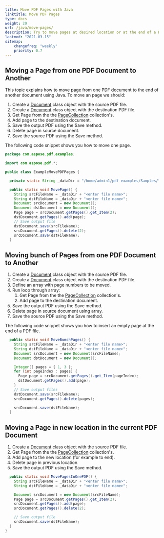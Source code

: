 ```yaml
---
title: Move PDF Pages with Java
linktitle: Move PDF Pages
type: docs
weight: 20
url: /java/move-pages/
description: Try to move pages at desired location or at the end of a PDF file using Aspose.PDF for Java.
lastmod: "2021-03-15"
sitemap:
    changefreq: "weekly"
    priority: 0.7
---
```


## Moving a Page from one PDF Document to Another

This topic explains how to move page from one PDF document to the end of another document using Java.
To move an page we should:

1. Create a [Document](https://apireference.aspose.com/pdf/java/com.aspose.pdf/Document) class object with the source PDF file.
1. Create a [Document](https://apireference.aspose.com/pdf/java/com.aspose.pdf/Document) class object with the destination PDF file.
1. Get Page from the the [PageCollection](https://apireference.aspose.com/pdf/java/com.aspose.pdf/class-use/PageCollection) collection's.
1. Add page to the destination document.
1. Save the output PDF using the Save method.
1. Delete page in source document.
1. Save the source PDF using the Save method.

The following code snippet shows you how to move one page.

```java
package com.aspose.pdf.examples;

import com.aspose.pdf.*;

public class ExampleMovePDFPages {

  private static String _dataDir = "/home/admin1/pdf-examples/Samples/";

  public static void MovePage() {
    String srcFileName = _dataDir + "<enter file name>";
    String dstFileName = _dataDir + "<enter file name>";
    Document srcDocument = new Document();
    Document dstDocument = new Document();
    Page page = srcDocument.getPages().get_Item(2);
    dstDocument.getPages().add(page);
    // Save output file
    dstDocument.save(srcFileName);
    srcDocument.getPages().delete(2);
    srcDocument.save(dstFileName);
  }
```

## Moving bunch of Pages from one PDF Document to Another

1. Create a [Document](https://apireference.aspose.com/pdf/java/com.aspose.pdf/Document) class object with the source PDF file.
1. Create a [Document](https://apireference.aspose.com/pdf/java/com.aspose.pdf/Document) class object with the destination PDF file.
1. Define an array with page numbers to be moved.
1. Run loop through array:
    1. Get Page from the the [PageCollection](https://apireference.aspose.com/pdf/java/com.aspose.pdf/class-use/PageCollection) collection's.
    1. Add page to the destination document.
1. Save the output PDF using the Save method.
1. Delete page in source document using array.
1. Save the source PDF using the Save method.

The following code snippet shows you how to insert an empty page at the end of a PDF file.

```java
  public static void MoveBunchPages() {
    String srcFileName = _dataDir + "<enter file name>";
    String dstFileName = _dataDir + "<enter file name>";
    Document srcDocument = new Document(srcFileName);
    Document dstDocument = new Document();

    Integer[] pages = { 1, 3 };
    for (int pageIndex : pages) {
      Page page = srcDocument.getPages().get_Item(pageIndex);
      dstDocument.getPages().add(page);
    }
    // Save output files
    dstDocument.save(srcFileName);
    srcDocument.getPages().delete(pages);

    srcDocument.save(dstFileName);
  }
```

## Moving a Page in new location in the current PDF Document

1. Create a [Document](https://apireference.aspose.com/pdf/java/com.aspose.pdf/Document) class object with the source PDF file.
1. Get Page from the the [PageCollection](https://apireference.aspose.com/pdf/java/com.aspose.pdf/class-use/PageCollection) collection's.
1. Add page to the new location (for example to end).
1. Delete page in previous location.
1. Save the output PDF using the Save method.

```java
  public static void MovePagesInOnePDF() {
    String srcFileName = _dataDir + "<enter file name>";
    String dstFileName = _dataDir + "<enter file name>";

    Document srcDocument = new Document(srcFileName);
    Page page = srcDocument.getPages().get_Item(2);
    srcDocument.getPages().add(page);
    srcDocument.getPages().delete(2);

    // Save output file
    srcDocument.save(dstFileName);
  }
}
```
